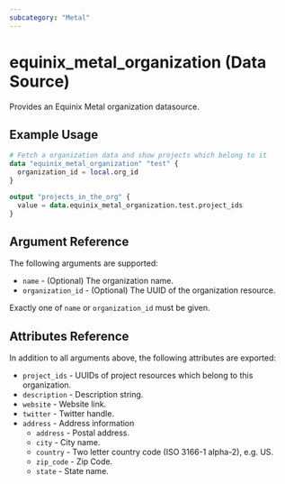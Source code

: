 ```yaml
---
subcategory: "Metal"
---
```


# equinix_metal_organization (Data Source)

Provides an Equinix Metal organization datasource.

## Example Usage

```terraform
# Fetch a organization data and show projects which belong to it
data "equinix_metal_organization" "test" {
  organization_id = local.org_id
}

output "projects_in_the_org" {
  value = data.equinix_metal_organization.test.project_ids
}
```

## Argument Reference

The following arguments are supported:

* `name` - (Optional) The organization name.
* `organization_id` - (Optional) The UUID of the organization resource.

Exactly one of `name` or `organization_id` must be given.

## Attributes Reference

In addition to all arguments above, the following attributes are exported:

* `project_ids` - UUIDs of project resources which belong to this organization.
* `description` - Description string.
* `website` - Website link.
* `twitter` - Twitter handle.
* `address` - Address information
  * `address` - Postal address.
  * `city` - City name.
  * `country` - Two letter country code (ISO 3166-1 alpha-2), e.g. US.
  * `zip_code` - Zip Code.
  * `state` - State name.
